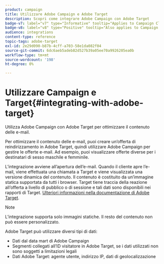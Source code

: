 ```yaml
---
product: campaign
title: Utilizzare Adobe Campaign e Adobe Target
description: Scopri come integrare Adobe Campaign con Adobe Target
badge-v7: label="v7" type="Informative" tooltip="Applies to Campaign Classic v7"
badge-v8: label="v8" type="Positive" tooltip="Also applies to Campaign v8"
audience: integrations
content-type: reference
topic-tags: adobe-target
exl-id: 2e29d090-b87b-4cff-a703-58e1da082f04
source-git-commit: 6dc6aeb5adeb82d527b39a05ee70a9926205ea0b
workflow-type: tm+mt
source-wordcount: '198'
ht-degree: 0%

---
```


# Utilizzare Campaign e Target{#integrating-with-adobe-target}



Utilizza Adobe Campaign con Adobe Target per ottimizzare il contenuto delle e-mail.

Per ottimizzare il contenuto delle e-mail, puoi creare un’offerta di reindirizzamento in Adobe Target, quindi utilizzare Adobe Campaign per gestire le offerte e-mail. Ad esempio, puoi visualizzare offerte diverse per i destinatari di sesso maschile e femminile.

L’integrazione avviene all’apertura dell’e-mail. Quando il cliente apre l’e-mail, viene effettuata una chiamata a Target e viene visualizzata una versione dinamica del contenuto. Il contenuto è costituito da un’immagine statica supportata da tutti i browser. Target tiene traccia della reazione all’offerta a livello di pubblico o di sessione e tali dati sono disponibili nei rapporti di Target. [Ulteriori informazioni nella documentazione di Adobe Target](https://experienceleague.adobe.com/docs/target/using/integrate/campaign-and-target.html).


>[!NOTE]
>
>L’integrazione supporta solo immagini statiche. Il resto del contenuto non può essere personalizzato.

Adobe Target può utilizzare diversi tipi di dati:

* Dati dal data mart di Adobe Campaign
* Segmenti collegati all’ID visitatore in Adobe Target, se i dati utilizzati non sono soggetti a limitazioni legali
* Dati Adobe Target: agente utente, indirizzo IP, dati di geolocalizzazione
